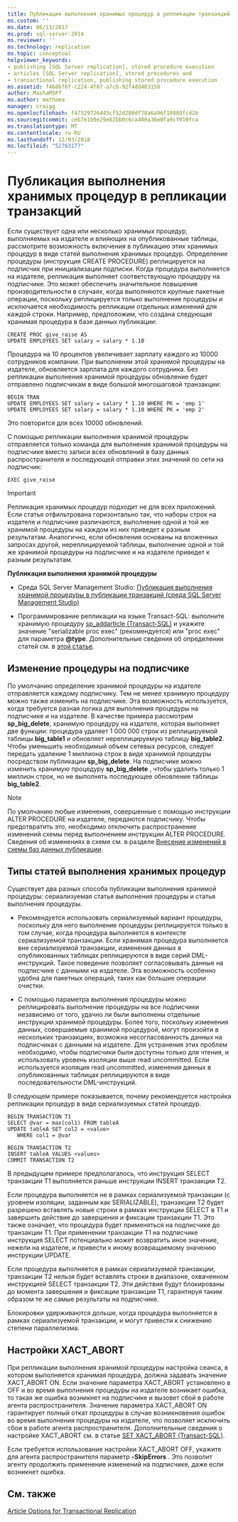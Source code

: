 ```yaml
---
title: Публикация выполнения хранимых процедур в репликации транзакций | Документация Майкрософт
ms.custom: ''
ms.date: 06/13/2017
ms.prod: sql-server-2014
ms.reviewer: ''
ms.technology: replication
ms.topic: conceptual
helpviewer_keywords:
- publishing [SQL Server replication], stored procedure execution
- articles [SQL Server replication], stored procedures and
- transactional replication, publishing stored procedure execution
ms.assetid: f4686f6f-c224-4f07-a7cb-92f4dd483158
author: MashaMSFT
ms.author: mathoma
manager: craigg
ms.openlocfilehash: f47529726445cf52d280df78a6a96f18889fcd2b
ms.sourcegitcommit: ceb7e1b9e29e02bb0c6ca400a36e0fa9cf010fca
ms.translationtype: MT
ms.contentlocale: ru-RU
ms.lasthandoff: 12/03/2018
ms.locfileid: "52763177"
---
```

# <a name="publishing-stored-procedure-execution-in-transactional-replication"></a>Публикация выполнения хранимых процедур в репликации транзакций
  Если существует одна или несколько хранимых процедур, выполняемых на издателе и влияющих на опубликованные таблицы, рассмотрите возможность включения в публикацию этих хранимых процедур в виде статей выполнения хранимых процедур. Определение процедуры (инструкция CREATE PROCEDURE) реплицируется на подписчик при инициализации подписки. Когда процедура выполняется на издателе, репликация выполняет соответствующую процедуру на подписчике. Это может обеспечить значительное повышение производительности в случаях, когда выполняются крупные пакетные операции, поскольку реплицируется только выполнение процедуры и исключается необходимость репликации отдельных изменений для каждой строки. Например, предположим, что создана следующая хранимая процедура в базе данных публикации:  
  
```  
CREATE PROC give_raise AS  
UPDATE EMPLOYEES SET salary = salary * 1.10  
```  
  
 Процедура на 10 процентов увеличивает зарплату каждого из 10000 сотрудников компании. При выполнении этой хранимой процедуры на издателе, обновляется зарплата для каждого сотрудника. Без репликации выполнения хранимой процедуры обновление будет отправлено подписчикам в виде большой многошаговой транзакции:  
  
```  
BEGIN TRAN  
UPDATE EMPLOYEES SET salary = salary * 1.10 WHERE PK = 'emp 1'  
UPDATE EMPLOYEES SET salary = salary * 1.10 WHERE PK = 'emp 2'  
```  
  
 Это повторится для всех 10000 обновлений.  
  
 С помощью репликации выполнения хранимой процедуры отправляется только команда для выполнения хранимой процедуры на подписчике вместо записи всех обновлений в базу данных распространителя и последующей отправки этих значений по сети на подписчик:  
  
```  
EXEC give_raise  
```  
  
> [!IMPORTANT]  
>  Репликация хранимых процедур подходит не для всех приложений. Если статья отфильтрована горизонтально так, что наборы строк на издателе и подписчике различаются, выполнение одной и той же хранимой процедуры на каждом из них приведет к разным результатам. Аналогично, если обновления основаны на вложенных запросах другой, нереплицируемой таблицы, выполнение одной и той же хранимой процедуры на подписчике и на издателе приведет к разным результатам.  
  
 **Публикация выполнения хранимой процедуры**  
  
-   Среда SQL Server Management Studio: [Публикация выполнения хранимой процедуры в публикации транзакций (среда SQL Server Management Studio)](../publish/publish-execution-of-stored-procedure-in-transactional-publication.md)  
  
-   Программирование репликации на языке Transact-SQL: выполните хранимую процедуру [sp_addarticle &#40;Transact-SQL&#41;](/sql/relational-databases/system-stored-procedures/sp-addarticle-transact-sql) и укажите значение "serializable proc exec" (рекомендуется) или "proc exec" для параметра **@type**. Дополнительные сведения об определении статей см. в [этой статье](../publish/define-an-article.md).  
  
## <a name="modifying-the-procedure-at-the-subscriber"></a>Изменение процедуры на подписчике  
 По умолчанию определение хранимой процедуры на издателе отправляется каждому подписчику. Тем не менее хранимую процедуру можно также изменить на подписчике. Эта возможность используется, когда требуется разная логика для выполнения процедуры на подписчике и на издателе. В качестве примера рассмотрим **sp_big_delete**, хранимую процедуру на издателе, которая выполняет две функции: процедура удаляет 1 000 000 строк из реплицируемой таблицы **big_table1** и обновляет нереплицируемую таблицу **big_table2**. Чтобы уменьшить необходимый объем сетевых ресурсов, следует передать удаление 1 миллиона строк в виде хранимой процедуры посредством публикации **sp_big_delete**. На подписчике можно изменить хранимую процедуру **sp_big_delete** , чтобы удалить только 1 миллион строк, но не выполнять последующее обновление таблицы **big_table2**.  
  
> [!NOTE]  
>  По умолчанию любые изменения, совершенные с помощью инструкции ALTER PROCEDURE на издателе, передаются подписчику. Чтобы предотвратить это, необходимо отключить распространение изменений схемы перед выполнением инструкции ALTER PROCEDURE. Сведения об изменениях в схеме см. в разделе [Внесение изменений в схемы баз данных публикации](../publish/make-schema-changes-on-publication-databases.md).  
  
## <a name="types-of-stored-procedure-execution-articles"></a>Типы статей выполнения хранимых процедур  
 Существует два разных способа публикации выполнения хранимой процедуры: сериализуемая статья выполнения процедуры и статья выполнения процедуры.  
  
-   Рекомендуется использовать сериализуемый вариант процедуры, поскольку для него выполнение процедуры реплицируется только в том случае, когда процедура выполняется в контексте сериализуемой транзакции. Если хранимая процедура выполняется вне сериализуемой транзакции, изменения данных в опубликованных таблицах реплицируются в виде серий DML-инструкций. Такое поведение позволяет согласовывать данные на подписчике с данными на издателе. Эта возможность особенно удобна для пакетных операций, таких как большие операции очистки.  
  
-   С помощью параметра выполнения процедуры можно реплицировать выполнение процедуры на все подписчики независимо от того, удачно ли были выполнены отдельные инструкции хранимой процедуры. Более того, поскольку изменения данных, совершаемые хранимой процедурой, могут произойти в нескольких транзакциях, возможна несогласованность данных на подписчиках с данными на издателе. Для устранения этих проблем необходимо, чтобы подписчики были доступны только для чтения, и использовать уровень изоляции выше read uncommitted. Если используется изоляция read uncommitted, изменения данных в опубликованных таблицах реплицируются в виде последовательности DML-инструкций.  
  
 В следующем примере показывается, почему рекомендуется настройка репликации процедур в виде сериализуемых статей процедур.  
  
```  
BEGIN TRANSACTION T1  
SELECT @var = max(col1) FROM tableA  
UPDATE tableA SET col2 = <value>   
   WHERE col1 = @var   
  
BEGIN TRANSACTION T2  
INSERT tableA VALUES <values>  
COMMIT TRANSACTION T2  
```  
  
 В предыдущем примере предполагалось, что инструкция SELECT транзакции Т1 выполняется раньше инструкции INSERT транзакции Т2.  
  
 Если процедура выполняется не в рамках сериализуемой транзакции (с уровнем изоляции, заданным как SERIALIZABLE), транзакции Т2 будет разрешено вставлять новые строки в рамках инструкции SELECT в Т1 и завершить действие до завершения и фиксации транзакции Т1. Это также означает, что процедура будет применяться на подписчике до транзакции Т1. При применении транзакции Т1 на подписчике инструкция SELECT потенциально может возвратить иное значение, нежели на издателе, и привести к иному возвращаемому значению инструкции UPDATE.  
  
 Если процедура выполняется в рамках сериализуемой транзакции, транзакции Т2 нельзя будет вставлять строки в диапазоне, охваченном инструкцией SELECT транзакции Т2. Эти действия будут блокированы до момента завершения и фиксации транзакции Т1, гарантируя таким образом те же самые результаты на подписчике.  
  
 Блокировки удерживаются дольше, когда процедура выполняется в рамках сериализуемой транзакции, и могут привести к снижению степени параллелизма.  
  
## <a name="the-xactabort-setting"></a>Настройки XACT_ABORT  
 При репликации выполнения хранимой процедуры настройка сеанса, в котором выполняется хранимая процедура, должна задавать значение XACT_ABORT ON. Если значение параметра XACT_ABORT установлено в OFF и во время выполнения процедуры на издателе возникает ошибка, то такая же ошибка возникнет на подписчике и вызовет сбой в работе агента распространителя. Значение параметра XACT_ABORT ON гарантирует полный откат процедуры в случае возникновения ошибок во время выполнения процедуры на издателе, что позволяет исключить сбои в работе агента распространителя. Дополнительные сведения о настройке XACT_ABORT см. в статье [SET XACT_ABORT &#40;Transact-SQL&#41;](/sql/t-sql/statements/set-xact-abort-transact-sql).  
  
 Если требуется использование настройки XACT_ABORT OFF, укажите для агента распространителя параметр **-SkipErrors** . Это позволит агенту продолжить применение изменений на подписчике, даже если возникнет ошибка.  
  
## <a name="see-also"></a>См. также  
 [Article Options for Transactional Replication](article-options-for-transactional-replication.md)  
  
  
